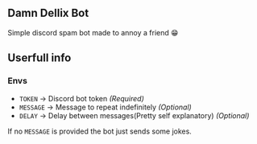 ## Damn Dellix Bot 
Simple discord spam bot made to annoy a friend 😁

## Userfull info

### Envs

- ```TOKEN``` -> Discord bot token *(Required)*
- ```MESSAGE``` -> Message to repeat indefinitely *(Optional)*
- ```DELAY``` -> Delay between messages(Pretty self explanatory) *(Optional)*

If no ```MESSAGE``` is provided the bot just sends some jokes.
